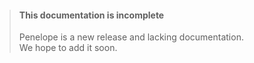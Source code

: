 
> #### This documentation is incomplete
> 
> Penelope is a new release and lacking documentation.  
> We hope to add it soon.